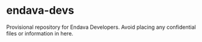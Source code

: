 # endava-devs
Provisional repository for Endava Developers. Avoid placing any confidential files or information in here.
